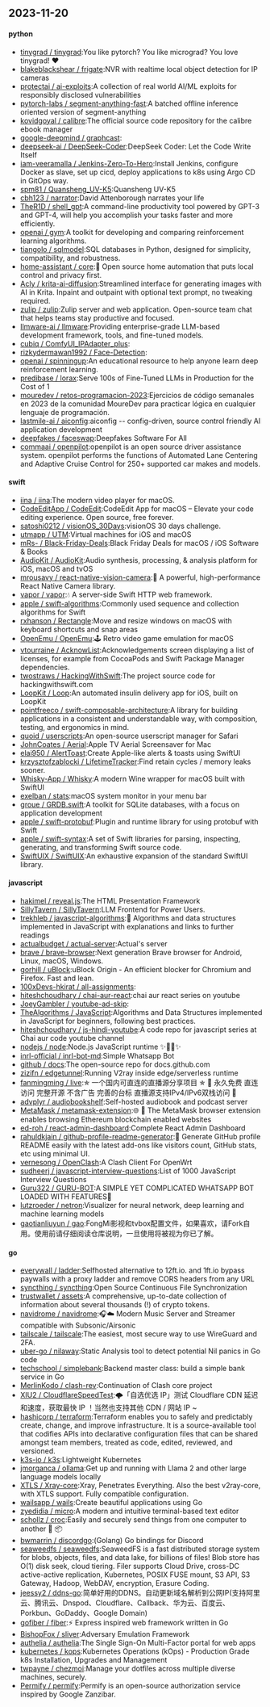 ## 2023-11-20

#### python
* [tinygrad / tinygrad](https://github.com/tinygrad/tinygrad):You like pytorch? You like micrograd? You love tinygrad! ❤️
* [blakeblackshear / frigate](https://github.com/blakeblackshear/frigate):NVR with realtime local object detection for IP cameras
* [protectai / ai-exploits](https://github.com/protectai/ai-exploits):A collection of real world AI/ML exploits for responsibly disclosed vulnerabilities
* [pytorch-labs / segment-anything-fast](https://github.com/pytorch-labs/segment-anything-fast):A batched offline inference oriented version of segment-anything
* [kovidgoyal / calibre](https://github.com/kovidgoyal/calibre):The official source code repository for the calibre ebook manager
* [google-deepmind / graphcast](https://github.com/google-deepmind/graphcast):
* [deepseek-ai / DeepSeek-Coder](https://github.com/deepseek-ai/DeepSeek-Coder):DeepSeek Coder: Let the Code Write Itself
* [iam-veeramalla / Jenkins-Zero-To-Hero](https://github.com/iam-veeramalla/Jenkins-Zero-To-Hero):Install Jenkins, configure Docker as slave, set up cicd, deploy applications to k8s using Argo CD in GitOps way.
* [spm81 / Quansheng_UV-K5](https://github.com/spm81/Quansheng_UV-K5):Quansheng UV-K5
* [cbh123 / narrator](https://github.com/cbh123/narrator):David Attenborough narrates your life
* [TheR1D / shell_gpt](https://github.com/TheR1D/shell_gpt):A command-line productivity tool powered by GPT-3 and GPT-4, will help you accomplish your tasks faster and more efficiently.
* [openai / gym](https://github.com/openai/gym):A toolkit for developing and comparing reinforcement learning algorithms.
* [tiangolo / sqlmodel](https://github.com/tiangolo/sqlmodel):SQL databases in Python, designed for simplicity, compatibility, and robustness.
* [home-assistant / core](https://github.com/home-assistant/core):🏡 Open source home automation that puts local control and privacy first.
* [Acly / krita-ai-diffusion](https://github.com/Acly/krita-ai-diffusion):Streamlined interface for generating images with AI in Krita. Inpaint and outpaint with optional text prompt, no tweaking required.
* [zulip / zulip](https://github.com/zulip/zulip):Zulip server and web application. Open-source team chat that helps teams stay productive and focused.
* [llmware-ai / llmware](https://github.com/llmware-ai/llmware):Providing enterprise-grade LLM-based development framework, tools, and fine-tuned models.
* [cubiq / ComfyUI_IPAdapter_plus](https://github.com/cubiq/ComfyUI_IPAdapter_plus):
* [rizkydermawan1992 / Face-Detection](https://github.com/rizkydermawan1992/Face-Detection):
* [openai / spinningup](https://github.com/openai/spinningup):An educational resource to help anyone learn deep reinforcement learning.
* [predibase / lorax](https://github.com/predibase/lorax):Serve 100s of Fine-Tuned LLMs in Production for the Cost of 1
* [mouredev / retos-programacion-2023](https://github.com/mouredev/retos-programacion-2023):Ejercicios de código semanales en 2023 de la comunidad MoureDev para practicar lógica en cualquier lenguaje de programación.
* [lastmile-ai / aiconfig](https://github.com/lastmile-ai/aiconfig):aiconfig -- config-driven, source control friendly AI application development
* [deepfakes / faceswap](https://github.com/deepfakes/faceswap):Deepfakes Software For All
* [commaai / openpilot](https://github.com/commaai/openpilot):openpilot is an open source driver assistance system. openpilot performs the functions of Automated Lane Centering and Adaptive Cruise Control for 250+ supported car makes and models.

#### swift
* [iina / iina](https://github.com/iina/iina):The modern video player for macOS.
* [CodeEditApp / CodeEdit](https://github.com/CodeEditApp/CodeEdit):CodeEdit App for macOS – Elevate your code editing experience. Open source, free forever.
* [satoshi0212 / visionOS_30Days](https://github.com/satoshi0212/visionOS_30Days):visionOS 30 days challenge.
* [utmapp / UTM](https://github.com/utmapp/UTM):Virtual machines for iOS and macOS
* [mRs- / Black-Friday-Deals](https://github.com/mRs-/Black-Friday-Deals):Black Friday Deals for macOS / iOS Software & Books
* [AudioKit / AudioKit](https://github.com/AudioKit/AudioKit):Audio synthesis, processing, & analysis platform for iOS, macOS and tvOS
* [mrousavy / react-native-vision-camera](https://github.com/mrousavy/react-native-vision-camera):📸 A powerful, high-performance React Native Camera library.
* [vapor / vapor](https://github.com/vapor/vapor):💧 A server-side Swift HTTP web framework.
* [apple / swift-algorithms](https://github.com/apple/swift-algorithms):Commonly used sequence and collection algorithms for Swift
* [rxhanson / Rectangle](https://github.com/rxhanson/Rectangle):Move and resize windows on macOS with keyboard shortcuts and snap areas
* [OpenEmu / OpenEmu](https://github.com/OpenEmu/OpenEmu):🕹 Retro video game emulation for macOS
* [vtourraine / AcknowList](https://github.com/vtourraine/AcknowList):Acknowledgements screen displaying a list of licenses, for example from CocoaPods and Swift Package Manager dependencies.
* [twostraws / HackingWithSwift](https://github.com/twostraws/HackingWithSwift):The project source code for hackingwithswift.com
* [LoopKit / Loop](https://github.com/LoopKit/Loop):An automated insulin delivery app for iOS, built on LoopKit
* [pointfreeco / swift-composable-architecture](https://github.com/pointfreeco/swift-composable-architecture):A library for building applications in a consistent and understandable way, with composition, testing, and ergonomics in mind.
* [quoid / userscripts](https://github.com/quoid/userscripts):An open-source userscript manager for Safari
* [JohnCoates / Aerial](https://github.com/JohnCoates/Aerial):Apple TV Aerial Screensaver for Mac
* [elai950 / AlertToast](https://github.com/elai950/AlertToast):Create Apple-like alerts & toasts using SwiftUI
* [krzysztofzablocki / LifetimeTracker](https://github.com/krzysztofzablocki/LifetimeTracker):Find retain cycles / memory leaks sooner.
* [Whisky-App / Whisky](https://github.com/Whisky-App/Whisky):A modern Wine wrapper for macOS built with SwiftUI
* [exelban / stats](https://github.com/exelban/stats):macOS system monitor in your menu bar
* [groue / GRDB.swift](https://github.com/groue/GRDB.swift):A toolkit for SQLite databases, with a focus on application development
* [apple / swift-protobuf](https://github.com/apple/swift-protobuf):Plugin and runtime library for using protobuf with Swift
* [apple / swift-syntax](https://github.com/apple/swift-syntax):A set of Swift libraries for parsing, inspecting, generating, and transforming Swift source code.
* [SwiftUIX / SwiftUIX](https://github.com/SwiftUIX/SwiftUIX):An exhaustive expansion of the standard SwiftUI library.

#### javascript
* [hakimel / reveal.js](https://github.com/hakimel/reveal.js):The HTML Presentation Framework
* [SillyTavern / SillyTavern](https://github.com/SillyTavern/SillyTavern):LLM Frontend for Power Users.
* [trekhleb / javascript-algorithms](https://github.com/trekhleb/javascript-algorithms):📝 Algorithms and data structures implemented in JavaScript with explanations and links to further readings
* [actualbudget / actual-server](https://github.com/actualbudget/actual-server):Actual's server
* [brave / brave-browser](https://github.com/brave/brave-browser):Next generation Brave browser for Android, Linux, macOS, Windows.
* [gorhill / uBlock](https://github.com/gorhill/uBlock):uBlock Origin - An efficient blocker for Chromium and Firefox. Fast and lean.
* [100xDevs-hkirat / all-assignments](https://github.com/100xDevs-hkirat/all-assignments):
* [hiteshchoudhary / chai-aur-react](https://github.com/hiteshchoudhary/chai-aur-react):chai aur react series on youtube
* [JoeyGambler / youtube-ad-skip](https://github.com/JoeyGambler/youtube-ad-skip):
* [TheAlgorithms / JavaScript](https://github.com/TheAlgorithms/JavaScript):Algorithms and Data Structures implemented in JavaScript for beginners, following best practices.
* [hiteshchoudhary / js-hindi-youtube](https://github.com/hiteshchoudhary/js-hindi-youtube):A code repo for javascript series at Chai aur code youtube channel
* [nodejs / node](https://github.com/nodejs/node):Node.js JavaScript runtime ✨🐢🚀✨
* [inrl-official / inrl-bot-md](https://github.com/inrl-official/inrl-bot-md):Simple Whatsapp Bot
* [github / docs](https://github.com/github/docs):The open-source repo for docs.github.com
* [zizifn / edgetunnel](https://github.com/zizifn/edgetunnel):Running V2ray inside edge/serverless runtime
* [fanmingming / live](https://github.com/fanmingming/live):✯ 一个国内可直连的直播源分享项目 ✯ 🔕 永久免费 直连访问 完整开源 不含广告 完善的台标 直播源支持IPv4/IPv6双栈访问 🔕
* [advplyr / audiobookshelf](https://github.com/advplyr/audiobookshelf):Self-hosted audiobook and podcast server
* [MetaMask / metamask-extension](https://github.com/MetaMask/metamask-extension):🌐 🔌 The MetaMask browser extension enables browsing Ethereum blockchain enabled websites
* [ed-roh / react-admin-dashboard](https://github.com/ed-roh/react-admin-dashboard):Complete React Admin Dashboard
* [rahuldkjain / github-profile-readme-generator](https://github.com/rahuldkjain/github-profile-readme-generator):🚀 Generate GitHub profile README easily with the latest add-ons like visitors count, GitHub stats, etc using minimal UI.
* [vernesong / OpenClash](https://github.com/vernesong/OpenClash):A Clash Client For OpenWrt
* [sudheerj / javascript-interview-questions](https://github.com/sudheerj/javascript-interview-questions):List of 1000 JavaScript Interview Questions
* [Guru322 / GURU-BOT](https://github.com/Guru322/GURU-BOT):A SIMPLE YET COMPLICATED WHATSAPP BOT LOADED WITH FEATURES🚩
* [lutzroeder / netron](https://github.com/lutzroeder/netron):Visualizer for neural network, deep learning and machine learning models
* [gaotianliuyun / gao](https://github.com/gaotianliuyun/gao):FongMi影视和tvbox配置文件，如果喜欢，请Fork自用。使用前请仔细阅读仓库说明，一旦使用将被视为你已了解。

#### go
* [everywall / ladder](https://github.com/everywall/ladder):Selfhosted alternative to 12ft.io. and 1ft.io bypass paywalls with a proxy ladder and remove CORS headers from any URL
* [syncthing / syncthing](https://github.com/syncthing/syncthing):Open Source Continuous File Synchronization
* [trustwallet / assets](https://github.com/trustwallet/assets):A comprehensive, up-to-date collection of information about several thousands (!) of crypto tokens.
* [navidrome / navidrome](https://github.com/navidrome/navidrome):🎧☁️ Modern Music Server and Streamer compatible with Subsonic/Airsonic
* [tailscale / tailscale](https://github.com/tailscale/tailscale):The easiest, most secure way to use WireGuard and 2FA.
* [uber-go / nilaway](https://github.com/uber-go/nilaway):Static Analysis tool to detect potential Nil panics in Go code
* [techschool / simplebank](https://github.com/techschool/simplebank):Backend master class: build a simple bank service in Go
* [MerlinKodo / clash-rev](https://github.com/MerlinKodo/clash-rev):Continuation of Clash core project
* [XIU2 / CloudflareSpeedTest](https://github.com/XIU2/CloudflareSpeedTest):🌩「自选优选 IP」测试 Cloudflare CDN 延迟和速度，获取最快 IP ！当然也支持其他 CDN / 网站 IP ~
* [hashicorp / terraform](https://github.com/hashicorp/terraform):Terraform enables you to safely and predictably create, change, and improve infrastructure. It is a source-available tool that codifies APIs into declarative configuration files that can be shared amongst team members, treated as code, edited, reviewed, and versioned.
* [k3s-io / k3s](https://github.com/k3s-io/k3s):Lightweight Kubernetes
* [jmorganca / ollama](https://github.com/jmorganca/ollama):Get up and running with Llama 2 and other large language models locally
* [XTLS / Xray-core](https://github.com/XTLS/Xray-core):Xray, Penetrates Everything. Also the best v2ray-core, with XTLS support. Fully compatible configuration.
* [wailsapp / wails](https://github.com/wailsapp/wails):Create beautiful applications using Go
* [zyedidia / micro](https://github.com/zyedidia/micro):A modern and intuitive terminal-based text editor
* [schollz / croc](https://github.com/schollz/croc):Easily and securely send things from one computer to another 🐊 📦
* [bwmarrin / discordgo](https://github.com/bwmarrin/discordgo):(Golang) Go bindings for Discord
* [seaweedfs / seaweedfs](https://github.com/seaweedfs/seaweedfs):SeaweedFS is a fast distributed storage system for blobs, objects, files, and data lake, for billions of files! Blob store has O(1) disk seek, cloud tiering. Filer supports Cloud Drive, cross-DC active-active replication, Kubernetes, POSIX FUSE mount, S3 API, S3 Gateway, Hadoop, WebDAV, encryption, Erasure Coding.
* [jeessy2 / ddns-go](https://github.com/jeessy2/ddns-go):简单好用的DDNS。自动更新域名解析到公网IP(支持阿里云、腾讯云、Dnspod、Cloudflare、Callback、华为云、百度云、Porkbun、GoDaddy、Google Domain)
* [gofiber / fiber](https://github.com/gofiber/fiber):⚡️ Express inspired web framework written in Go
* [BishopFox / sliver](https://github.com/BishopFox/sliver):Adversary Emulation Framework
* [authelia / authelia](https://github.com/authelia/authelia):The Single Sign-On Multi-Factor portal for web apps
* [kubernetes / kops](https://github.com/kubernetes/kops):Kubernetes Operations (kOps) - Production Grade k8s Installation, Upgrades and Management
* [twpayne / chezmoi](https://github.com/twpayne/chezmoi):Manage your dotfiles across multiple diverse machines, securely.
* [Permify / permify](https://github.com/Permify/permify):Permify is an open-source authorization service inspired by Google Zanzibar.

